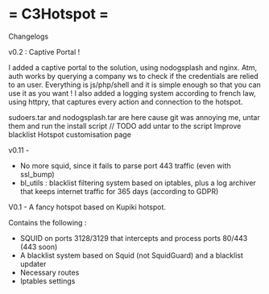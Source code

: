 # = C3Hotspot =

Changelogs 

v0.2 : Captive Portal !

I added a captive portal to the solution, using nodogsplash and nginx.
Atm, auth works by querying a company ws to check if the credentials are relied to an user.
Everything is js/php/shell and it is simple enough so that you can use it as you want !
I also added a logging system according to french law, using httpry, that captures every action and connection to the hotspot.

sudoers.tar and nodogsplash.tar are here cause git was annoying me, untar them and run the install script
// TODO add untar to the script
        Improve blacklist
        Hotspot customisation page

v0.11 -
- No more squid, since it fails to parse port 443 traffic (even with ssl_bump)
- bl_utils : blacklist filtering system based on iptables, plus a log archiver that keeps internet traffic for 365 days (according to GDPR)


V0.1 -
A fancy hotspot based on Kupiki hotspot.

Contains the following :
- SQUID on ports 3128/3129 that intercepts and process ports 80/443 (443 soon)
- A blacklist system based on Squid (not SquidGuard) and a blacklist updater
- Necessary routes
- Iptables settings
